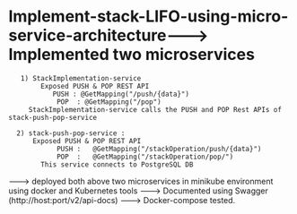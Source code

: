 # Implement-stack-LIFO-using-micro-service-architecture---> Implemented two microservices

       1) StackImplementation-service
            Exposed PUSH & POP REST API
               PUSH : @GetMapping("/push/{data}")
                POP  : @GetMapping("/pop")
         StackImplementation-service calls the PUSH and POP Rest APIs of stack-push-pop-service

      2) stack-push-pop-service :
          Exposed PUSH & POP REST API
                PUSH :   @GetMapping("/stackOperation/push/{data}")
                POP  :   @GetMapping("/stackOperation/pop/")
            This service connects to PostgreSQL DB 

---> deployed both above two microservices in minikube environment using docker and Kubernetes tools
---> Documented using Swagger  (http://host:port/v2/api-docs)
---> Docker-compose tested.



